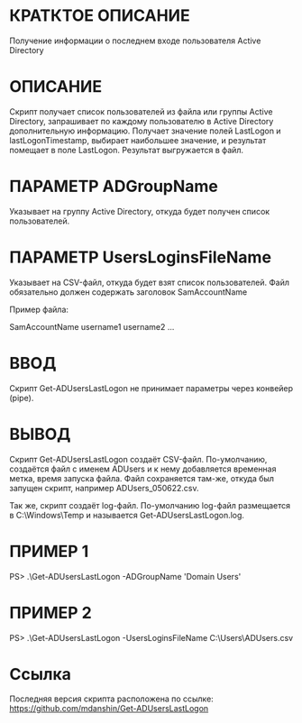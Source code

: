 # КРАТКТОЕ ОПИСАНИЕ
  Получение информации о последнем входе пользователя Active Directory

# ОПИСАНИЕ
  Cкрипт получает список пользователей из файла или группы Active Directory,
  запрашивает по каждому пользователю в Active Directory дополнительную информацию.
  Получает значение полей LastLogon и lastLogonTimestamp, выбирает наибольшее значение,
  и результат помещает в поле LastLogon. Результат выгружается в файл.

# ПАРАМЕТР ADGroupName
  Указывает на группу Active Directory, откуда будет получен список пользователей.

# ПАРАМЕТР UsersLoginsFileName
  Указывает на CSV-файл, откуда будет взят список пользователей.
  Файл обязательно должен содержать заголовок SamAccountName

  Пример файла:

  SamAccountName
  username1
  username2
  ...

# ВВОД
  Скрипт Get-ADUsersLastLogon не принимает параметры через конвейер (pipe).

# ВЫВОД
  Скрипт Get-ADUsersLastLogon создаёт CSV-файл. По-умолчанию,
  создаётся файл с именем ADUsers и к нему добавляется временная метка,
  время запуска файла. Файл сохраняется там-же, откуда был запущен скрипт,
  например ADUsers_050622.csv.

  Так же, скрипт создаёт log-файл. По-умолчанию log-файл
  размещается в C:\Windows\Temp и называется Get-ADUsersLastLogon.log.

# ПРИМЕР 1
  PS> .\Get-ADUsersLastLogon -ADGroupName 'Domain Users'

# ПРИМЕР 2
  PS> .\Get-ADUsersLastLogon -UsersLoginsFileName C:\Users\ADUsers.csv

# Ссылка
  Последняя версия скрипта расположена по ссылке: https://github.com/mdanshin/Get-ADUsersLastLogon
